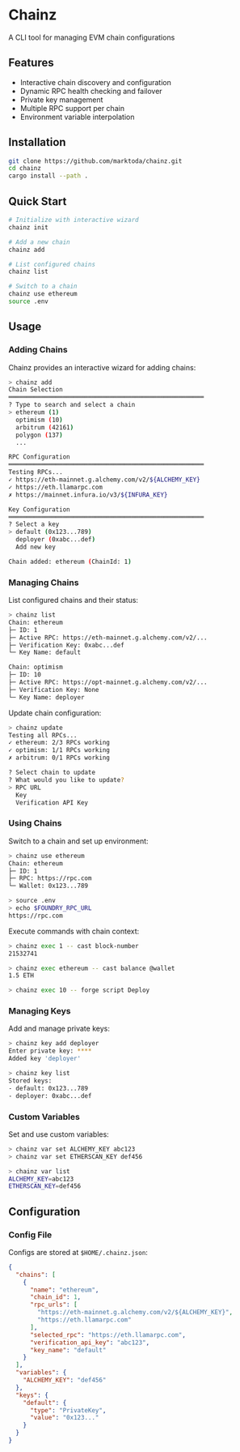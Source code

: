 # Chainz

A CLI tool for managing EVM chain configurations

## Features

- Interactive chain discovery and configuration
- Dynamic RPC health checking and failover
- Private key management
- Multiple RPC support per chain
- Environment variable interpolation

## Installation

```bash
git clone https://github.com/marktoda/chainz.git
cd chainz
cargo install --path .
```

## Quick Start

```bash
# Initialize with interactive wizard
chainz init

# Add a new chain
chainz add

# List configured chains
chainz list

# Switch to a chain
chainz use ethereum
source .env
```

## Usage

### Adding Chains

Chainz provides an interactive wizard for adding chains:

```bash
> chainz add
Chain Selection
══════════════════════════════════════════════════════
? Type to search and select a chain
> ethereum (1)
  optimism (10)
  arbitrum (42161)
  polygon (137)
  ...

RPC Configuration
══════════════════════════════════════════════════════
Testing RPCs...
✓ https://eth-mainnet.g.alchemy.com/v2/${ALCHEMY_KEY}
✓ https://eth.llamarpc.com
✗ https://mainnet.infura.io/v3/${INFURA_KEY}

Key Configuration
══════════════════════════════════════════════════════
? Select a key
> default (0x123...789)
  deployer (0xabc...def)
  Add new key

Chain added: ethereum (ChainId: 1)
```

### Managing Chains

List configured chains and their status:

```bash
> chainz list
Chain: ethereum
├─ ID: 1
├─ Active RPC: https://eth-mainnet.g.alchemy.com/v2/...
├─ Verification Key: 0xabc...def
└─ Key Name: default

Chain: optimism
├─ ID: 10
├─ Active RPC: https://opt-mainnet.g.alchemy.com/v2/...
├─ Verification Key: None
└─ Key Name: deployer
```

Update chain configuration:

```bash
> chainz update
Testing all RPCs...
✓ ethereum: 2/3 RPCs working
✓ optimism: 1/1 RPCs working
✗ arbitrum: 0/1 RPCs working

? Select chain to update
? What would you like to update?
> RPC URL
  Key
  Verification API Key
```

### Using Chains

Switch to a chain and set up environment:

```bash
> chainz use ethereum
Chain: ethereum
├─ ID: 1
├─ RPC: https://rpc.com
└─ Wallet: 0x123...789

> source .env
> echo $FOUNDRY_RPC_URL
https://rpc.com
```

Execute commands with chain context:

```bash
> chainz exec 1 -- cast block-number
21532741

> chainz exec ethereum -- cast balance @wallet
1.5 ETH

> chainz exec 10 -- forge script Deploy
```

### Managing Keys

Add and manage private keys:

```bash
> chainz key add deployer
Enter private key: ****
Added key 'deployer'

> chainz key list
Stored keys:
- default: 0x123...789
- deployer: 0xabc...def
```

### Custom Variables

Set and use custom variables:

```bash
> chainz var set ALCHEMY_KEY abc123
> chainz var set ETHERSCAN_KEY def456

> chainz var list
ALCHEMY_KEY=abc123
ETHERSCAN_KEY=def456
```

## Configuration

### Config File

Configs are stored at `$HOME/.chainz.json`:

```json
{
  "chains": [
    {
      "name": "ethereum",
      "chain_id": 1,
      "rpc_urls": [
        "https://eth-mainnet.g.alchemy.com/v2/${ALCHEMY_KEY}",
        "https://eth.llamarpc.com"
      ],
      "selected_rpc": "https://eth.llamarpc.com",
      "verification_api_key": "abc123",
      "key_name": "default"
    }
  ],
  "variables": {
    "ALCHEMY_KEY": "def456"
  },
  "keys": {
    "default": {
      "type": "PrivateKey",
      "value": "0x123..."
    }
  }
}
```
